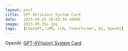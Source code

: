 ```yaml
---
layout: post
title:  GPT-4V(ision) System Card
date:   2023-09-25 16:03:30 +0800
image:  2023-09-25s.jpg
tags:   [ChatGPT, LMM, LLM, Transformer, AI, OpenAI]
---
```


OpenAI: [GPT-4V(ision) System Card](https://cdn.openai.com/papers/GPTV_System_Card.pdf)